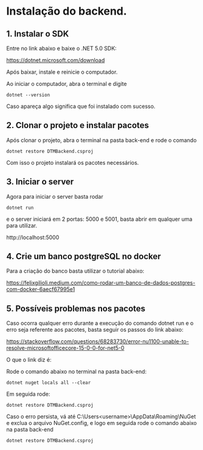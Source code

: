 # Instalação do backend.

## 1. Instalar o SDK

Entre no link abaixo e baixe o .NET 5.0 SDK:

https://dotnet.microsoft.com/download

Após baixar, instale e reinicie o computador.

Ao iniciar o computador, abra o terminal e digite

    dotnet --version

Caso apareça algo significa que foi instalado com sucesso.

## 2. Clonar o projeto e instalar pacotes

Após clonar o projeto, abra o terminal na pasta back-end e rode o comando

    dotnet restore DTMBackend.csproj

Com isso o projeto instalará os pacotes necessários.

## 3. Iniciar o server

Agora para iniciar o server basta rodar

    dotnet run

e o server iniciará em 2 portas: 5000 e 5001, basta abrir em qualquer uma para utilizar.

http://localhost:5000

## 4. Crie um banco postgreSQL no docker

Para a criação do banco basta utilizar o tutorial abaixo:

https://felixgilioli.medium.com/como-rodar-um-banco-de-dados-postgres-com-docker-6aecf67995e1

## 5. Possíveis problemas nos pacotes

Caso ocorra qualquer erro durante a execução do comando dotnet run e o erro seja referente aos pacotes, basta seguir os passos do link abaixo:

https://stackoverflow.com/questions/68283730/error-nu1100-unable-to-resolve-microsoftofficecore-15-0-0-for-net5-0

O que o link diz é:

Rode o comando abaixo no terminal na pasta back-end:

    dotnet nuget locals all --clear

Em seguida rode:

    dotnet restore DTMBackend.csproj

Caso o erro persista, vá até C:\Users\<username>\AppData\Roaming\NuGet e exclua o arquivo NuGet.config, e logo em seguida rode o comando abaixo na pasta back-end

    dotnet restore DTMBackend.csproj
